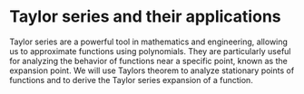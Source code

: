 # Taylor series and their applications
Taylor series are a powerful tool in mathematics and engineering, allowing us to approximate functions using polynomials. They are particularly useful for analyzing the behavior of functions near a specific point, known as the expansion point.
We will use Taylors theorem to analyze stationary points of functions and to derive the Taylor series expansion of a function.